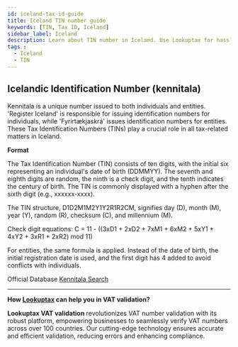 ```yaml
---
id: iceland-tax-id-guide
title: Iceland TIN number guide
keywords: [TIN, Tax ID, Iceland]
sidebar_label: Iceland
description: Learn about TIN number in Iceland. Use Lookuptax for hassle-free tax id validation in Iceland and other 100+ countries
tags : 
  - Iceland
  - TIN
---
```


##  Icelandic Identification Number (kennitala)

Kennitala is a unique number issued to both individuals and entities. 'Register Iceland' is responsible for issuing identification numbers for individuals, while 'Fyrirtækjaskrá' issues identification numbers for entities. These Tax Identification Numbers (TINs) play a crucial role in all tax-related matters in Iceland.

**Format**

The Tax Identification Number (TIN) consists of ten digits, with the initial six representing an individual's date of birth (DDMMYY). The seventh and eighth digits are random, the ninth is a check digit, and the tenth indicates the century of birth. The TIN is commonly displayed with a hyphen after the sixth digit (e.g., xxxxxx-xxxx).

The TIN structure, D1D2M1M2Y1Y2R1R2CM, signifies day (D), month (M), year (Y), random (R), checksum (C), and millennium (M).

Check digit equations:
C = 11 - ((3xD1 + 2xD2 + 7xM1 + 6xM2 + 5xY1 + 4xY2 + 3xR1 + 2xR2) mod 11)

For entities, the same formula is applied. Instead of the date of birth, the initial registration date is used, and the first digit has 4 added to avoid conflicts with individuals.


Official Database [Kennitala Search](https://www.skatturinn.is/fyrirtaekjaskra/)

----
**How [Lookuptax](https://lookuptax.com/) can help you in VAT validation?**

**Lookuptax VAT validation** revolutionizes VAT number validation with its robust platform, empowering businesses to seamlessly verify VAT numbers across over 100 countries. Our cutting-edge technology ensures accurate and efficient validation, reducing errors and enhancing compliance.
